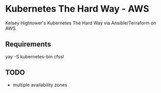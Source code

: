 Kubernetes The Hard Way - AWS
=======

Kelsey Hightower's Kubernetes The Hard Way via Ansible/Terraform on AWS.

## Requirements

yay -S kubernetes-bin cfssl

## TODO

 * multiple availability zones

